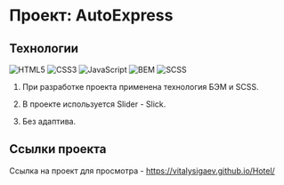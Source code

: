 # Проект: AutoExpress


## Технологии
![HTML5](https://img.shields.io/badge/-HTML5-e34f26?logo=html5&logoColor=white)
![CSS3](https://img.shields.io/badge/-CSS3-1572b6?logo=css3&logoColor=white)
![JavaScript](https://img.shields.io/badge/-JavaScript-f7df1e?logo=javaScript&logoColor=black)
![BEM](https://img.shields.io/badge/-BEM-yellowgreen)
![SCSS](https://img.shields.io/badge/SCSS-bf4080)

1. При разработке проекта применена технология БЭМ и SCSS.

2. В проекте используется Slider - Slick.

3. Без адаптива.


## Ссылки проекта
Ссылка на проект для просмотра - https://vitalysigaev.github.io/Hotel/
